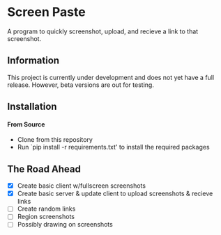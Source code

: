 # Screen Paste
A program to quickly screenshot, upload, and recieve a link to that screenshot.

## Information
This project is currently under development and does not yet have a full release. However, beta versions are out for testing.

## Installation
#### From Source
* Clone from this repository
* Run `pip install -r requirements.txt' to install the required packages

## The Road Ahead
- [x] Create basic client w/fullscreen screenshots
- [x] Create basic server & update client to upload screenshots & recieve links
- [ ] Create random links
- [ ] Region screenshots
- [ ] Possibly drawing on screenshots
